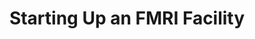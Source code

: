 ---
title: "Starting Up an FMRI Facility"
project_id: 
conf_date: 2002-06-06
conference_id: ""
presenters:
   - peter_bandettini
summary: "<p>Key Laboratory of Cognitive Science, Chinese Academy of Sciences</p>"
file: /assets/presentations/T123.ppt
filename: T123.ppt
layout: presentation
---